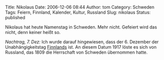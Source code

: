 Title: Nikolaus
Date: 2006-12-06 08:44
Author: tom
Category: Schweden
Tags: Feiern, Finnland, Kalender, Kultur, Russland
Slug: nikolaus
Status: published

Nikolaus hat heute Namenstag in Schweden. Mehr nicht. Gefeiert wird das
nicht, denn keiner heißt so.

*Nachtrag, 7. Dez:* Ich wurde darauf hingewiesen, dass der 6. Dezember
der Unabhängigkeitstag
[Finnlands](http://de.wikipedia.org/wiki/Finnland) ist. An diesem Datum
1917 löste es sich von Russland, das 1809 die Herrschaft von Schweden
übernommen hatte.

